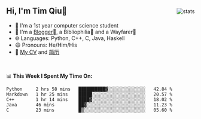 <p>
<img src="https://github-readme-stats.vercel.app/api?username=qyxtim&show_icons=true" alt="stats" align="right" style="padding-top:20px"/>
</p>

## Hi, I'm Tim Qiu👋

- 🔭 I'm a 1st year computer science student
- 🌱 I'm a [Blogger](https://blog.blinkstar.cn)📝, a Bibliophilia📕 and a Wayfarer🚶
- 🌐 Languages: Python, C++, C, Java, Haskell
- 😄 Pronouns: He/Him/His
- 📄 [My CV](./cv.pdf) and [简历](./cv-ch.pdf)

<br>

📊 **This Week I Spent My Time On:**
<!--START_SECTION:waka-->
```text
Python     2 hrs 58 mins   ██████████▓░░░░░░░░░░░░░░   42.84 % 
Markdown   1 hr 25 mins    █████░░░░░░░░░░░░░░░░░░░░   20.57 % 
C++        1 hr 14 mins    ████▓░░░░░░░░░░░░░░░░░░░░   18.02 % 
Java       46 mins         ██▓░░░░░░░░░░░░░░░░░░░░░░   11.23 % 
C          23 mins         █▒░░░░░░░░░░░░░░░░░░░░░░░   05.60 % 
```
<!--END_SECTION:waka-->

